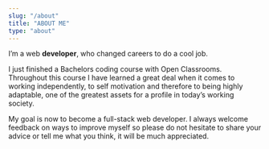 ```yaml
---
slug: "/about"
title: "ABOUT ME"
type: "about"
---
```


I’m a web **developer**, who changed careers to do a cool job.

I just finished a Bachelors coding course with Open Classrooms. Throughout this course I have learned a great deal when it comes to working independently, to self motivation and therefore to being highly adaptable, one of the greatest assets for a profile in today’s working society.

My goal is now to become a full-stack web developer. I always welcome feedback on ways to improve myself so please do not hesitate to share your advice or tell me what you think, it will be much appreciated.
